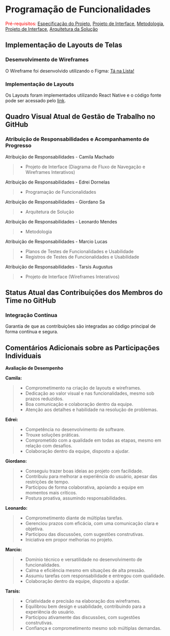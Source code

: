 # Programação de Funcionalidades

<span style="color:red">Pré-requisitos: <a href="02-Especificação do Projeto.md"> Especificação do Projeto</a></span>, <a href="04-Projeto de Interface.md"> Projeto de Interface</a>, <a href="03-Metodologia.md"> Metodologia</a>, <a href="04-Projeto de Interface.md"> Projeto de Interface</a>, <a href="05-Arquitetura da Solução.md"> Arquitetura da Solução</a>

## Implementação de Layouts de Telas

### Desenvolvimento de Wireframes

O Wireframe foi desenvolvido utilizando o Figma: [Tá na Lista!](https://www.figma.com/design/NlQGLKGaC0UFdYNKh72Lt1/T%C3%A1-na-Lista-?node-id=0-1&t=FrJ0wrSeIfKir5gg-1)

### Implementação de Layouts

Os Layouts foram implementados utilizando React Native e o código fonte pode ser acessado pelo [link](https://github.com/ICEI-PUCMinas-PSG-SI-TI/psg-ads-n-tiam-2025-1-n-compras-app/tree/main/src).

## Quadro Visual Atual de Gestão de Trabalho no GitHub

### Atribuição de Responsabilidades e Acompanhamento de Progresso

Atribuição de Responsabilidades - Camila Machado
  
> - Projeto de Interface (Diagrama de Fluxo de Navegação e Wireframes Interativos)

Atribuição de Responsabilidades - Edrei Dornelas

> - Programação de Funcionalidades
  
Atribuição de Responsabilidades - Giordano Sa

> - Arquitetura de Solução 
  
Atribuição de Responsabilidades - Leonardo Mendes

> - Metodologia

Atribuição de Responsabilidades - Marcio Lucas

> - Planos de Testes de Funcionalidades e Usabilidade
> - Registros de Testes de Funcionalidades e Usabilidade
  
Atribuição de Responsabilidades - Tarsis Augustus

> - Projeto de Interface (Wireframes Interativos)
  
## Status Atual das Contribuições dos Membros do Time no GitHub

### Integração Contínua

Garantia de que as contribuições são integradas ao código principal de forma contínua e segura.

## Comentários Adicionais sobre as Participações Individuais

**Avaliação de Desempenho**

**Camila:**

> - Comprometimento na criação de layouts e wireframes.
> - Dedicação ao valor visual e nas funcionalidades, mesmo sob prazos reduzidos.
> - Boa comunicação e colaboração dentro da equipe.
> - Atenção aos detalhes e habilidade na resolução de problemas.

**Edrei:**

> - Competência no desenvolvimento de software.
> - Trouxe soluções práticas.
> - Comprometido com a qualidade em todas as etapas, mesmo em relação com desafios.
> - Colaboração dentro da equipe, disposto a ajudar.

**Giordano:**

> - Conseguiu trazer boas ideias ao projeto com facilidade.
> - Contribuiu para melhorar a experiência do usuário, apesar das restrições de tempo.
> - Participou de forma colaborativa, apoiando a equipe em momentos mais críticos.
> - Postura proativa, assumindo responsabilidades.

**Leonardo:**

> - Comprometimento diante de múltiplas tarefas.
> - Gerenciou prazos com eficácia, com uma comunicação clara e objetiva.
> - Participou das discussões, com sugestões construtivas.
> - Iniciativa em propor melhorias no projeto.

**Marcio:**

> - Domínio técnico e versatilidade no desenvolvimento de funcionalidades.
> - Calma e eficiência mesmo em situações de alta pressão.
> - Assumiu tarefas com responsabilidade e entregou com qualidade.
> - Colaboração dentro da equipe, disposto a ajudar.

**Tarsis:**

> - Criatividade e precisão na elaboração dos wireframes.
> - Equilibrou bem design e usabilidade, contribuindo para a experiência do usuário.
> - Participou ativamente das discussões, com sugestões construtivas.
> - Confiança e comprometimento mesmo sob múltiplas demandas.
